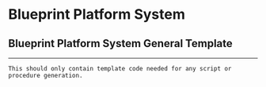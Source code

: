 # Blueprint Platform System

## Blueprint Platform System General Template

----

	This should only contain template code needed for any script or procedure generation.
